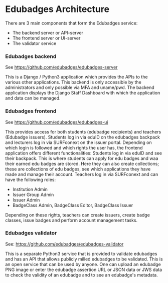 # Edubadges Architecture
    
There are 3 main components that form the Edubadges service:
- The backend server or API-server
- The frontend server or UI-server
- The validator service

### Edubadges backend
See https://github.com/edubadges/edubadges-server

This is a Django / Python3 application which provides the APIs to the various other applications.
This backend is only accessible by the administrators and only possible via MFA and uname/pwd. 
The backend application displays the Django Staff Dashboard with which the application and data can be managed.
    
### Edubadges frontend
See https://github.com/edubadges/edubadges-ui

This provides access for both students (edubadge recipients) and teachers (Edubadge issuers).
Students log in via eduID on the edubadges backpack and lecturers log in via SURFconext on the issuer portal.
Depending on which login is followed and which rights the user has, the frontend application offers different functionalities:
Students log in via eduID and see their backpack. This is where students can apply for edu badges and waa their earned edu badges are stored.
Here they can also create collections; these are collections of edu badges, see which applications they have made and manage their account. 
Teachers log in via SURFconext and can have the following roles:

- Institution Admin
- Issuer Group Admin
- Issuer Admin
- BadgeClass Admin, BadgeClass Editor, BadgeClass Issuer

Depending on these rights, teachers can create issuers, create badge classes, issue badges and perform account management tasks.

### Edubadges validator
See: https://github.com/edubadges/edubadges-validator

This is a separate Python3 service that is provided to validate edubadges and has an API that allows publicly milled edubadges to be validated.
This is an open service that can be used by anyone. One can upload an edubadge PNG image or enter the edubadge assertion URL or JSON data or JWS data to check the validity of an edubadge and to see an edubadge's metadata.
